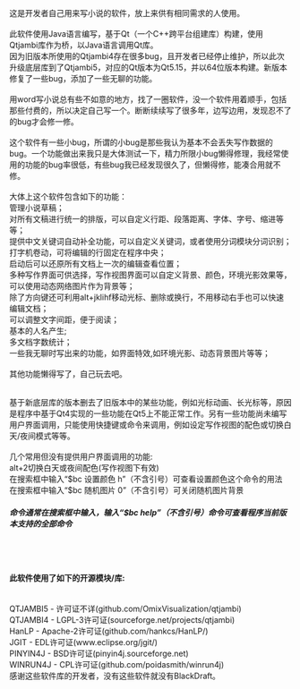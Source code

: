  这是开发者自己用来写小说的软件，放上来供有相同需求的人使用。<br><br>
 此软件使用Java语言编写，基于Qt（一个C++跨平台组建库）构建，使用Qtjambi库作为桥，以Java语言调用Qt库。<br>
 因为旧版本所使用的Qtjambi4存在很多bug，且开发者已经停止维护，所以此次升级底层库到了Qtjambi5，对应的Qt版本为Qt5.15，并以64位版本构建。新版本修复了一些bug，添加了一些无聊的功能。
<br> <br>
用word写小说总有些不如意的地方，找了一圈软件，没一个软件用着顺手，包括那些付费的，所以决定自己写一个。断断续续写了很多年，边写边用，发现忍不了的bug才会修一修。
<br><br>这个软件有一些小bug，所谓的小bug是那些我认为基本不会丢失写作数据的bug。一个功能做出来我只是大体测试一下，精力所限小bug懒得修理，我经常使用的功能的bug率很低，有些bug我已经发现很久了，但懒得修，能凑合用就不修。
 <br><br>
 大体上这个软件包含如下的功能：<br>
 管理小说草稿；<br>
 对所有文稿进行统一的排版，可以自定义行距、段落距离、字体、字号、缩进等等；<br>
 提供中文关键词自动补全功能，可以自定义关键词，或者使用分词模块分词识别；<br>
 打字机卷动，可将编辑的行固定在程序中央；<br>
 启动后可以还原所有文档上一次的编辑查看位置；<br>
 多种写作界面可供选择，写作视图界面可以自定义背景、颜色，环境光影效果等，可以使用动态网络图片作为背景等；<br>
 除了方向键还可利用alt+jklihf移动光标、删除或换行，不用移动右手也可以快速编辑文档；<br>
 可以调整文字间距，便于阅读；<br>
 基本的人名产生;<br>
 多文档字数统计；<br>
 一些我无聊时写出来的功能，如界面特效,如环境光影、动态背景图片等等；<br>
 <br>
 其他功能懒得写了，自己玩去吧。<br>
 
 <br>
 基于新底层库的版本删去了旧版本中的某些功能，例如光标动画、长光标等，原因是程序中基于Qt4实现的一些功能在Qt5上不能正常工作。另有一些功能尚未编写用户界面调用，只能使用快捷键或命令来调用，例如设定写作视图的配色或切换白天/夜间模式等等。
<br><br>
几个常用但没有提供用户界面调用的功能:<br>
 alt+2切换白天或夜间配色(写作视图下有效)<br>
在搜索框中输入“$bc 设置颜色 h”（不含引号）可查看设置颜色这个命令的用法<br>
在搜索框中输入“$bc 随机图片 0”（不含引号）可关闭随机图片背景<br>
<h5>命令通常在搜索框中输入，输入“$bc help”（不含引号）命令可查看程序当前版本支持的全部命令</h5>
 <br><br>
<h4>此软件使用了如下的开源模块/库:</h4><br>
QTJAMBI5 - 许可证不详(github.com/OmixVisualization/qtjambi)<br>
QTJAMBI4 - LGPL-3许可证(sourceforge.net/projects/qtjambi)<br>
HanLP - Apache-2许可证(github.com/hankcs/HanLP/)<br>
JGIT - EDL许可证(www.eclipse.org/jgit/)<br>
PINYIN4J - BSD许可证(pinyin4j.sourceforge.net)<br>
WINRUN4J - CPL许可证(github.com/poidasmith/winrun4j)<br>
感谢这些软件库的开发者，没有这些软件就没有BlackDraft。
